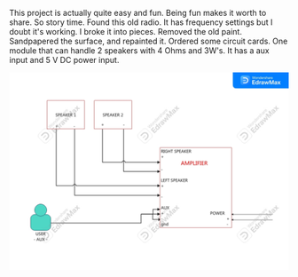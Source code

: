 This project is actually quite easy and fun.
Being fun makes it worth to share.
So story time.
    Found this old radio. It has frequency settings but I doubt it's working. I broke it into pieces. Removed the old paint. Sandpapered the surface, and repainted it.
    Ordered some circuit cards. One module that can handle 2 speakers with 4 Ohms and 3W's. It has a aux input and 5 V DC power input.

<picture> 
<img alt = "blueprint" src = "speaker-hobby-vol1.jpg">
</picture>
